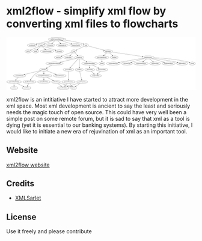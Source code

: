 # xml2flow - simplify xml flow by converting xml files to flowcharts

<img src="./vanilla_swap.png" alt="Vanilla Swap" style="zoom:150%;" />



xml2flow is an intitiative I have started to attract more development in the xml space. Most xml development is ancient to say the least and seriously needs the magic touch of open source. This could have very well been a simple post on some remote forum, but it is sad to say that xml as a tool is dying (yet it is essential to our banking systems). By starting this initiative, I would like to initiate a new era of rejuvination of xml as an important tool.



## Website
 [xml2flow website](https://raanaji.github.io/xml2flow/)

## Credits
*   [XMLSarlet](https://www.wikiwand.com/en/XMLStarlet)

## License
Use it freely and please contribute
